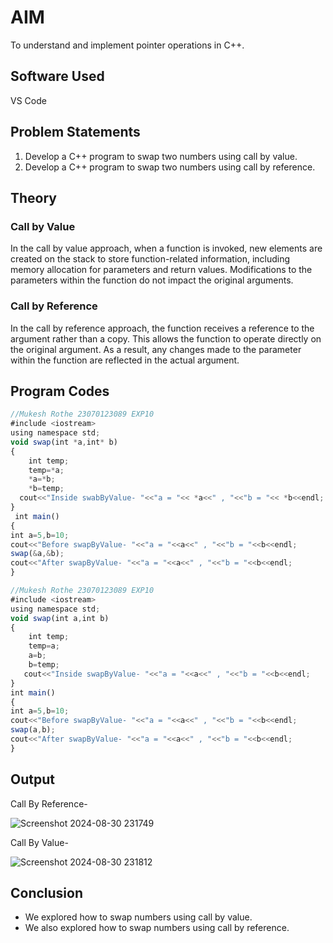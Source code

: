 # AIM
To understand and implement pointer operations in C++.

## Software Used
VS Code

## Problem Statements
1. Develop a C++ program to swap two numbers using call by value.
2. Develop a C++ program to swap two numbers using call by reference.

## Theory

### Call by Value
In the call by value approach, when a function is invoked, new elements are created on the stack to store function-related information, including memory allocation for parameters and return values. Modifications to the parameters within the function do not impact the original arguments.

### Call by Reference
In the call by reference approach, the function receives a reference to the argument rather than a copy. This allows the function to operate directly on the original argument. As a result, any changes made to the parameter within the function are reflected in the actual argument.

## Program Codes

```javascript
//Mukesh Rothe 23070123089 EXP10
#include <iostream>
using namespace std;
void swap(int *a,int* b)
{
    int temp;
    temp=*a;
    *a=*b;
    *b=temp;
  cout<<"Inside swabByValue- "<<"a = "<< *a<<" , "<<"b = "<< *b<<endl;
}
 int main()
{
int a=5,b=10;
cout<<"Before swapByValue- "<<"a = "<<a<<" , "<<"b = "<<b<<endl;
swap(&a,&b); 
cout<<"After swapByValue- "<<"a = "<<a<<" , "<<"b = "<<b<<endl;
}
```
```javascript
//Mukesh Rothe 23070123089 EXP10
#include <iostream>
using namespace std;
void swap(int a,int b) 
{
    int temp;
    temp=a;
    a=b;
    b=temp;
   cout<<"Inside swapByValue- "<<"a = "<<a<<" , "<<"b = "<<b<<endl;
}
int main() 
{
int a=5,b=10;
cout<<"Before swapByValue- "<<"a = "<<a<<" , "<<"b = "<<b<<endl;
swap(a,b);
cout<<"After swapByValue- "<<"a = "<<a<<" , "<<"b = "<<b<<endl;
}
```

## Output
Call By Reference-

![Screenshot 2024-08-30 231749](https://github.com/user-attachments/assets/c57dce2a-038b-4f68-b8dd-002606d04d81)

Call By Value-

![Screenshot 2024-08-30 231812](https://github.com/user-attachments/assets/a1ce726d-85f9-4ef3-8433-f09a2d05a4f5)

## Conclusion
- We explored how to swap numbers using call by value.
- We also explored how to swap numbers using call by reference.
